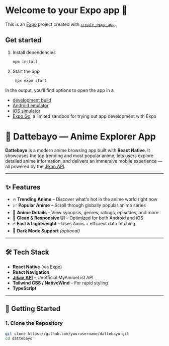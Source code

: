 # Welcome to your Expo app 👋

This is an [Expo](https://expo.dev) project created with [`create-expo-app`](https://www.npmjs.com/package/create-expo-app).

## Get started

1. Install dependencies

   ```bash
   npm install
   ```

2. Start the app

   ```bash
    npx expo start
   ```

In the output, you'll find options to open the app in a

- [development build](https://docs.expo.dev/develop/development-builds/introduction/)
- [Android emulator](https://docs.expo.dev/workflow/android-studio-emulator/)
- [iOS simulator](https://docs.expo.dev/workflow/ios-simulator/)
- [Expo Go](https://expo.dev/go), a limited sandbox for trying out app development with Expo

# 🍥 Dattebayo — Anime Explorer App

**Dattebayo** is a modern anime browsing app built with **React Native**. It showcases the top trending and most popular anime, lets users explore detailed anime information, and delivers an immersive mobile experience — all powered by the [Jikan API](https://jikan.moe/).

---

## ✨ Features

- 🔥 **Trending Anime** – Discover what's hot in the anime world right now
- 📈 **Popular Anime** – Scroll through globally popular anime series
- 📖 **Anime Details** – View synopsis, genres, ratings, episodes, and more
- 🎨 **Clean & Responsive UI** – Optimized for both Android and iOS
- ⚡ **Fast & Lightweight** – Uses Axios + efficient data fetching
- 🌚 **Dark Mode Support** *(optional)*

---

## 🛠 Tech Stack

- **React Native** (via [Expo](https://expo.dev/))
- **React Navigation**
- **[Jikan API](https://jikan.moe/)** – Unofficial MyAnimeList API
- **Tailwind CSS / NativeWind** – For rapid styling
- **TypeScript**

---

## 🚀 Getting Started

### 1. Clone the Repository
```bash
git clone https://github.com/yourusername/dattebayo.git
cd dattebayo
